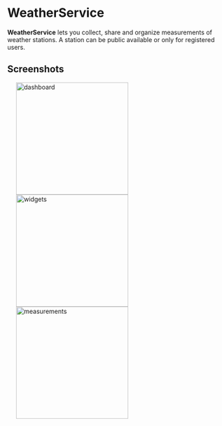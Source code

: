 # WeatherService 

**WeatherService** lets you collect, share and organize measurements of
weather stations. A station can be public available or only for registered
users.

## Screenshots

<div id="screenshots" style="padding-left:20px;">
  <a href="/images/weatherservice00.png" class="thumbnail" data-lightbox="weatherservice"><img class="thumbnail" style="width:256px;" src="/images/weatherservice00.png" alt="dashboard" /></a>
  <a href="/images/weatherservice01.png" class="thumbnail" data-lightbox="weatherservice"><img class="thumbnail" style="width:256px;" src="/images/weatherservice01.png" alt="widgets" /></a>
  <a href="/images/weatherservice02.png" class="thumbnail" data-lightbox="weatherservice"><img class="thumbnail" style="width:256px;" src="/images/weatherservice02.png" alt="measurements" /></a>
</div>
